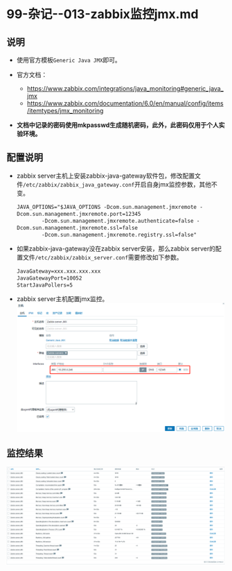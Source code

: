 # 99-杂记--013-zabbix监控jmx.md


## 说明
- 使用官方模板`Generic Java JMX`即可。

- 官方文档：
  - https://www.zabbix.com/integrations/java_monitoring#generic_java_jmx
  - https://www.zabbix.com/documentation/6.0/en/manual/config/items/itemtypes/jmx_monitoring

- **文档中记录的密码使用mkpasswd生成随机密码，此外，此密码仅用于个人实验环境。**


## 配置说明
- zabbix server主机上安装zabbix-java-gateway软件包，修改配置文件`/etc/zabbix/zabbix_java_gateway.conf`开启自身jmx监控参数，其他不变。
    ```shell
    JAVA_OPTIONS="$JAVA_OPTIONS -Dcom.sun.management.jmxremote -Dcom.sun.management.jmxremote.port=12345
            -Dcom.sun.management.jmxremote.authenticate=false -Dcom.sun.management.jmxremote.ssl=false
            -Dcom.sun.management.jmxremote.registry.ssl=false"
    ```

- 如果zabbix-java-gateway没在zabbix server安装，那么zabbix server的配置文件`/etc/zabbix/zabbix_server.conf`需要修改如下参数。
    ```shell
    JavaGateway=xxx.xxx.xxx.xxx
    JavaGatewayPort=10052
    StartJavaPollers=5
    ```

- zabbix server主机配置jmx监控。
    ![zabbix-6.0-lts--Generic-Java-JMX--配置主机.png](./images/zabbix-6.0-lts--Generic-Java-JMX--配置主机.png)

## 监控结果
![zabbix-6.0-lts--Generic-Java-JMX.png](./images/zabbix-6.0-lts--Generic-Java-JMX.png)